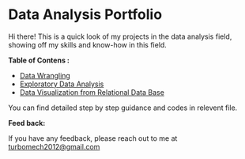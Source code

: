 # Data Analysis Portfolio
Hi there! This is a quick look of my projects in the data analysis field, showing off my skills and know-how in this field.

**Table of Contens :**
- [Data Wrangling](https://github.com/RazaHub92/Data-analysis/blob/Python_Codes/DataWrangling.ipynb)
- [Exploratory Data Analysis](https://github.com/RazaHub92/Data-analysis/blob/Python_Codes/ExploratoryDataAnalysis.ipynb)
- [Data Visualization from Relational Data Base](https://github.com/RazaHub92/Data-analysis/blob/Python_Codes/DataVisualization%20from%20RDB.ipynb)



You can find detailed step by step guidance and codes in relevent file.

**Feed back:**

If you have any feedback, please reach out to me at turbomech2012@gmail.com
